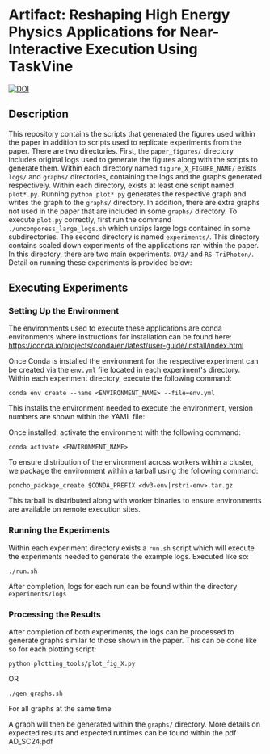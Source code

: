# Artifact: Reshaping High Energy Physics Applications for Near-Interactive Execution Using TaskVine

[![DOI](https://zenodo.org/badge/789708201.svg)](https://zenodo.org/doi/10.5281/zenodo.12583625)

## Description

This repository contains the scripts that generated the figures used within the paper in addition to scripts used to replicate 
experiments from the paper. There are two directories. First, the `paper_figures/` directory includes original logs used to generate 
the figures along with the scripts to generate them. Within each directory named `figure_X_FIGURE_NAME/` exists `logs/` and `graphs/` directories,
containing the logs and the graphs generated respectively. Within each directory, exists at least one script named `plot*.py`. Running `python plot*.py`
generates the respective graph and writes the graph to the `graphs/` directory. In addition, there are extra graphs not used in the paper that are included in some `graphs/` directory. 
To execute `plot.py` correctly, first run the command `./uncomporess_large_logs.sh` which unzips large logs contained in some subdirectories. 
The second directory is named `experiments/`. This directory contains scaled down experiments of the applications ran within the paper. 
In this directory, there are two main experiments. `DV3/` and `RS-TriPhoton/`. Detail on running these experiments is provided below:

## Executing Experiments

### Setting Up the Environment

The environments used to execute these applications are conda environments where instructions for installation can be found here: 
https://conda.io/projects/conda/en/latest/user-guide/install/index.html

Once Conda is installed the environment for the respective experiment can be created via the `env.yml` file located in each experiment's directory.
Within each experiment directory, execute the following command:

```
conda env create --name <ENVIRONMENT_NAME> --file=env.yml
```

This installs the environment needed to execute the environment, version numbers are shown within the YAML file:

Once installed, activate the environment with the following command:

```
conda activate <ENVIRONMENT_NAME>
```

To ensure distribution of the environment across workers within a cluster, we package the environment within a tarball using the following command:

```
poncho_package_create $CONDA_PREFIX <dv3-env|rstri-env>.tar.gz
```

This tarball is distributed along with worker binaries to ensure environments are available on remote execution sites.


### Running the Experiments

Within each experiment directory exists a `run.sh` script which will execute the experiments needed to generate the example logs. Executed like so:

```
./run.sh
```

After completion, logs for each run can be found within the directory `experiments/logs`

### Processing the Results

After completion of both experiments, the logs can be processed to generate graphs similar to those shown in the paper. This can be done like so for each plotting script:
 
```
python plotting_tools/plot_fig_X.py
```

OR

```
./gen_graphs.sh
```
For all graphs at the same time

A graph will then be generated within the `graphs/` directory.
More details on expected results and expected runtimes can be found within the pdf AD_SC24.pdf








